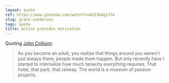 ```yaml
---
layout: quote
ref: https://www.youtube.com/watch?v=W3I3kAg2J7w
slug: grant-sanderson
tags: quote
title: Action precedes motivation
---
```


Quoting [John Collison](https://twitter.com/collision/status/1529452415346302976):

> As you become an adult, you realize that things around you weren't just always there; people made them happen. But only recently have I started to internalize how much tenacity *everything* requires. That hotel, that park, that railway. The world is a museum of passion projects.